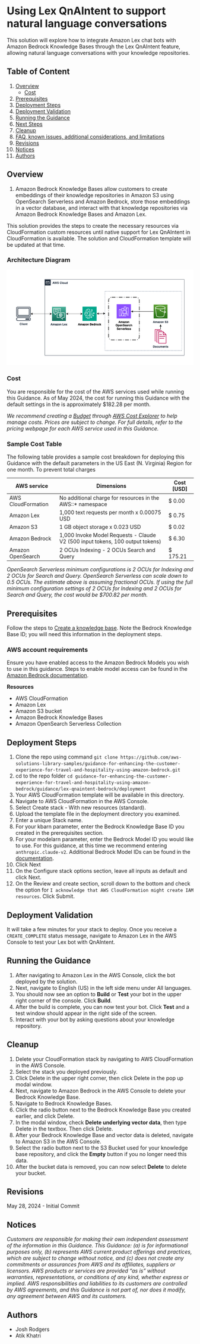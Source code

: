 # Using Lex QnAIntent to support natural language conversations

This solution will explore how to integrate Amazon Lex chat bots with Amazon Bedrock Knowledge Bases through the Lex QnAIntent feature, allowing natural language conversations with your knowledge repositories.

## Table of Content 

1. [Overview](#Overview)
    - [Cost](#Cost)
2. [Prerequisites](#Prerequisites)
3. [Deployment Steps](#deployment-steps-required)
4. [Deployment Validation](#deployment-validation-required)
5. [Running the Guidance](#running-the-guidance-required)
6. [Next Steps](#next-steps-required)
7. [Cleanup](#cleanup-required)
8. [FAQ, known issues, additional considerations, and limitations](#faq-known-issues-additional-considerations-and-limitations-optional)
9. [Revisions](#revisions-optional)
10. [Notices](#notices-optional)
11. [Authors](#authors-optional)

## Overview

1. Amazon Bedrock Knowledge Bases allow customers to create embeddings of their knowledge repositories in Amazon S3 using OpenSearch Serverless and Amazon Bedrock, store those embeddings in a vector database, and interact with that knowledge repositories via Amazon Bedrock Knowledge Bases and Amazon Lex.

This solution provides the steps to create the necessary resources via CloudFormation custom resources until native support for Lex QnAIntent in CloudFormation is available.  The solution and CloudFormation template will be updated at that time.  

### Architecture Diagram
![Diagram](./assets/lexqna.png)
 

### Cost

You are responsible for the cost of the AWS services used while running this Guidance. As of May 2024, the cost for running this Guidance with the default settings in the <us-east-1 AWS Region> is approximately $182.28 per month.

_We recommend creating a [Budget](https://docs.aws.amazon.com/cost-management/latest/userguide/budgets-managing-costs.html) through [AWS Cost Explorer](https://aws.amazon.com/aws-cost-management/aws-cost-explorer/) to help manage costs. Prices are subject to change. For full details, refer to the pricing webpage for each AWS service used in this Guidance._

### Sample Cost Table

The following table provides a sample cost breakdown for deploying this Guidance with the default parameters in the US East (N. Virginia) Region for one month.  To prevent total charges 

| AWS service  | Dimensions | Cost [USD] |
| ----------- | ------------ | ------------ |
| AWS CloudFormation | No additional charge for resources in the AWS::* namespace  | $ 0.00 |
| Amazon Lex | 1,000 text requests per month x 0.00075 USD | $ 0.75 |
| Amazon S3 | 1 GB object storage x 0.023 USD | $ 0.02 |
| Amazon Bedrock | 1,000 Invoke Model Requests - Claude V2 (500 input tokens, 100 output tokens) | $ 6.30 |
| Amazon OpenSearch | 2 OCUs Indexing - 2 OCUs Search and Query | $ 175.21 |

*OpenSearch Serverless minimum configurations is 2 OCUs for Indexing and 2 OCUs for Search and Query.  OpenSearch Serverless can scale down to 0.5 OCUs.  The estimate above is assuming fractional OCUs.  If using the full minimum configuration settings of 2 OCUs for Indexing and 2 OCUs for Search and Query, the cost would be $700.82 per month.*

## Prerequisites 

Follow the steps to [Create a knowledge base](https://docs.aws.amazon.com/bedrock/latest/userguide/knowledge-base-create.html).  Note the Bedrock Knowledge Base ID; you will need this information in the deployment steps.

### AWS account requirements

Ensure you have enabled access to the Amazon Bedrock Models you wish to use in this guidance.  Steps to enable model access can be found in the [Amazon Bedrock documentation](https://docs.aws.amazon.com/bedrock/latest/userguide/model-access.html).  

**Resources**
- AWS CloudFormation
- Amazon Lex
- Amazon S3 bucket
- Amazon Bedrock Knowledge Bases
- Amazon OpenSearch Serverless Collection

## Deployment Steps 

1. Clone the repo using command ```git clone https://github.com/aws-solutions-library-samples/guidance-for-enhancing-the-customer-experience-for-travel-and-hospitality-using-amazon-bedrock.git```
2. cd to the repo folder ```cd guidance-for-enhancing-the-customer-experience-for-travel-and-hospitality-using-amazon-bedrock/guidance/lex-qnaintent-bedrock/deployment```
3. Your AWS CloudFormation template will be available in this directory.  
4. Navigate to AWS CloudFormation in the AWS Console.
5. Select Create stack - With new resources (standard).
6. Upload the template file in the deployment directory you examined.
7. Enter a unique Stack name.
8. For your kbarn parameter, enter the Bedrock Knowledge Base ID you created in the prerequisites section.
9. For your modelarn parameter, enter the Bedrock Model ID you would like to use.  For this guidance, at this time we recommend entering ```anthropic.claude-v2```.  Additional Bedrock Model IDs can be found in the [documentation](https://docs.aws.amazon.com/bedrock/latest/userguide/model-ids.html).
10. Click Next
11. On the Configure stack options section, leave all inputs as default and click Next.
12. On the Review and create section, scroll down to the bottom and check the option for ```I acknowledge that AWS CloudFormation might create IAM resources```.  Click Submit.


## Deployment Validation

It will take a few minutes for your stack to deploy.  Once you receive a ```CREATE_COMPLETE``` status message, navigate to Amazon Lex in the AWS Console to test your Lex bot with QnAIntent.


## Running the Guidance 

1. After navigating to Amazon Lex in the AWS Console, click the bot deployed by the solution. 
2. Next, navigate to English (US) in the left side menu under All languages.  
3. You should now see an option to **Build** or **Test** your bot in the upper right corner of the console.  Click **Build**.
4. After the build is complete, you can now test your bot.  Click **Test** and a test window should appear in the right side of the screen. 
5. Interact with your bot by asking questions about your knowledge repository.


## Cleanup 

1. Delete your CloudFormation stack by navigating to AWS CloudFormation in the AWS Console.  
2. Select the stack you deployed previously.
3. Click Delete in the upper right corner, then click Delete in the pop up modal window.
4. Next, navigate to Amazon Bedrock in the AWS Console to delete your Bedrock Knowledge Base.
5. Navigate to Bedrock Knowledge Bases.
6. Click the radio button next to the Bedrock Knowledge Base you created earlier, and click Delete.  
7. In the modal window, check **Delete underlying vector data**, then type Delete in the textbox.  Then click Delete.
8. After your Bedrock Knowledge Base and vector data is deleted, navigate to Amazon S3 in the AWS Console.
9. Select the radio button next to the S3 Bucket used for your knowledge base repository, and click the **Empty** button if you no longer need this data.
10. After the bucket data is removed, you can now select **Delete** to delete your bucket.

## Revisions

May 28, 2024 - Initial Commit

## Notices

*Customers are responsible for making their own independent assessment of the information in this Guidance. This Guidance: (a) is for informational purposes only, (b) represents AWS current product offerings and practices, which are subject to change without notice, and (c) does not create any commitments or assurances from AWS and its affiliates, suppliers or licensors. AWS products or services are provided “as is” without warranties, representations, or conditions of any kind, whether express or implied. AWS responsibilities and liabilities to its customers are controlled by AWS agreements, and this Guidance is not part of, nor does it modify, any agreement between AWS and its customers.*


## Authors

- Josh Rodgers
- Atik Khatri
